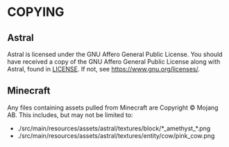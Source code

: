 # COPYING

## Astral

Astral is licensed under the GNU Affero General Public License. You should have received a copy of the GNU Affero General Public License along with Astral, found in [LICENSE](./LICENSE). If not, see [<https://www.gnu.org/licenses/>](https://www.gnu.org/licenses/).

## Minecraft

Any files containing assets pulled from Minecraft are Copyright © Mojang AB. This includes, but may not be limited to:
* ./src/main/resources/assets/astral/textures/block/\*\_amethyst\_\*.png
* ./src/main/resources/assets/astral/textures/entity/cow/pink\_cow.png
